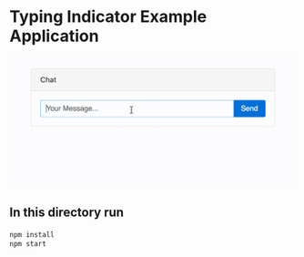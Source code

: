 # Typing Indicator Example Application

![alt gifs are awesome, right?](output.gif)

## In this directory run
```sh
npm install 
npm start
```